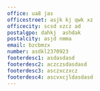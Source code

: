 ```yaml
---
office: ua8 jas
officestreet: asjk kj qwk xz
officecity: scsd xzcz ad
postalgpo: dahkj  ashdak
postalcity: asjd nmma
email: bzcbmzx
number: asdkl2370923
footerdesc1: asdasdasd
footerdesc2: aczczsdasdasd
footerdesc3: asczxczxcz
footerdesc4: ascvxcjldasdasd
---
```

